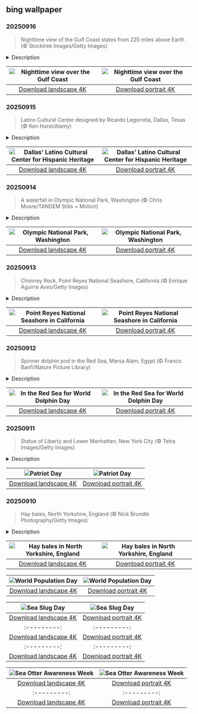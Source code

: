 ## bing wallpaper

### 20250916

> Nighttime view of the Gulf Coast states from 225 miles above Earth (© Stocktrek Images/Getty Images)

<details>
<summary>Description</summary>

> What do invisible gases, vintage hairspray, and satellites have in common? They all played a role in one of the greatest environmental comebacks in history. Seen from 225 miles above, the Gulf Coast glows like a constellation—clusters of light scattered across the dark. But what truly makes this view possible can't be seen: the ozone layer, silently shielding everything below from the sun's ultraviolet rays. By the 1980s, that shield was thinning fast—damaged by chemicals once used in refrigeration and aerosol products. The solution? A global pact. The Montreal Protocol, signed in 1987, led to a swift phase-out of ozone-depleting substances. Today, satellites show that the hole over Antarctica is shrinking. Scientists believe it could be fully healed by mid-century.
> 
> On September 16, we mark the International Day for the Preservation of the Ozone Layer—a celebration of science, global cooperation, and collective will. It's a reminder that no molecule is too small to have a massive impact. But it's proof, too, that with the right action, even invisible damage can be undone.
> 
> 

</details>

| ![Nighttime view over the Gulf Coast](https://cn.bing.com/th?id=OHR.OzoneEarth_EN-US9728527733_UHD.jpg&pid=hp&w=400&h=224&rs=1&c=4) | ![Nighttime view over the Gulf Coast](https://cn.bing.com/th?id=OHR.OzoneEarth_EN-US9728527733_1080x1920.jpg&pid=hp&w=155&h=315&rs=1&c=4) |
|:---------:|:---------:|
| [Download landscape 4K](https://cn.bing.com/th?id=OHR.OzoneEarth_EN-US9728527733_UHD.jpg) | [Download portrait 4K](https://cn.bing.com/th?id=OHR.OzoneEarth_EN-US9728527733_1080x1920.jpg) |

### 20250915

> Latino Cultural Center designed by Ricardo Legorreta, Dallas, Texas (© Ken Hurst/Alamy)

<details>
<summary>Description</summary>

> What's as colorful as the diversity and history of humankind? The Latino Cultural Center in Dallas, Texas. Its vibrant walls—seen in today's image—rise from a 27,000-square-foot foundation and celebrate Latino and Hispanic arts and culture. From September 15 to October 15, our country observes Hispanic Heritage Month, honoring the histories, cultures, and contributions of Americans with roots in Spain, Mexico, the Caribbean, and Central and South America.
> 
> One of the most dynamic places to experience this celebration is the Latino Cultural Center. Designed by renowned Mexican architect Ricardo Legorreta, the center is a bold landmark that blends modern design with traditional Mexican aesthetics. Since its opening in 2003, the venue has hosted over 300 events annually, including art exhibitions, theater performances, and community workshops. During Hispanic Heritage Month, it becomes a lively hub, showcasing local Latino artists, folkloric dance, and cultural storytelling. Notable exhibitions have featured artists including Celia Álvarez Muñoz, Judy Baca, Margaret Garcia, and Benito Huerta. Whether you're attending a performance or admiring its architecture, the Latino Cultural Center stands as a powerful tribute to the enduring influence of Hispanic culture in American life.
> 
> 

</details>

| ![Dallas' Latino Cultural Center for Hispanic Heritage](https://cn.bing.com/th?id=OHR.DallasLegorreta_EN-US9050675226_UHD.jpg&pid=hp&w=400&h=224&rs=1&c=4) | ![Dallas' Latino Cultural Center for Hispanic Heritage](https://cn.bing.com/th?id=OHR.DallasLegorreta_EN-US9050675226_1080x1920.jpg&pid=hp&w=155&h=315&rs=1&c=4) |
|:---------:|:---------:|
| [Download landscape 4K](https://cn.bing.com/th?id=OHR.DallasLegorreta_EN-US9050675226_UHD.jpg) | [Download portrait 4K](https://cn.bing.com/th?id=OHR.DallasLegorreta_EN-US9050675226_1080x1920.jpg) |

### 20250914

> A waterfall in Olympic National Park, Washington (© Chris Moore/TANDEM Stills + Motion)

<details>
<summary>Description</summary>

> Olympic National Park covers a rare mix of terrain—and that's part of its unique appeal. Alpine ridges, quiet forests, and one of the longest stretches of undeveloped coastline in the lower 48 all meet here. Spanning nearly 1,400 square miles in Washington State, this UNESCO World Heritage Site drew over 3.7 million visitors in 2024. Originally protected in 1909 as Mount Olympus National Monument by President Theodore Roosevelt, the area became a national park in 1938.
> 
> Rain isn't a problem here—it's the reason this moss-draped area exists. On the western edge of the park, the Hoh Rainforest receives about 140 inches of rain a year—over 11 feet—and it wears every drop proudly. Towering Sitka spruces, western red cedars, and coast Douglas firs line trails like the Hall of Mosses, while banana slugs, bobcats, and Olympic black bears call the forest home. The Hoh is one of the best-preserved temperate rainforests in the world. And if you're chasing waterfalls, Sol Duc Falls delivers—three streams plunging into a narrow, mossy gorge. Olympic is a solid reminder that the best hikes don't always come with clear skies.
> 
> 

</details>

| ![Olympic National Park, Washington](https://cn.bing.com/th?id=OHR.HohWaterfall_EN-US9003533736_UHD.jpg&pid=hp&w=400&h=224&rs=1&c=4) | ![Olympic National Park, Washington](https://cn.bing.com/th?id=OHR.HohWaterfall_EN-US9003533736_1080x1920.jpg&pid=hp&w=155&h=315&rs=1&c=4) |
|:---------:|:---------:|
| [Download landscape 4K](https://cn.bing.com/th?id=OHR.HohWaterfall_EN-US9003533736_UHD.jpg) | [Download portrait 4K](https://cn.bing.com/th?id=OHR.HohWaterfall_EN-US9003533736_1080x1920.jpg) |

### 20250913

> Chimney Rock, Point Reyes National Seashore, California (© Enrique Aguirre Aves/Getty Images)

<details>
<summary>Description</summary>

> It's not polished or curated—and that's exactly the point. Drive just over an hour north of San Francisco, and you'll reach Point Reyes National Seashore—a place where fog drifts slowly, tule elk roam freely, and time seems to pause. Established by Congress on this day in 1962, the park was set aside to protect this piece of coastline for public enjoyment and environmental conservation. It covers over 100 square miles and features an impressive array of landscapes, from coastal prairie and blustery headlands to sandy shores and Douglas fir woodlands.
> 
> At the park's eastern boundary, Chimney Rock—seen in today's image—extends into the Pacific Ocean with towering cliffs and sweeping sea views. Its trail is considered one of the best spots on the West Coast to witness the gray whale migration. In the winter months, nearby secluded beaches become a refuge for northern elephant seals, offering an opportunity for wildlife viewing. With over 490 species of birds, more than 80 types of mammals, and numerous rare plants, Point Reyes ranks among the most ecologically diverse places in the country. Over 150 miles of trails invite visitors to slow their pace and immerse themselves in the surroundings.
> 
> 

</details>

| ![Point Reyes National Seashore in California](https://cn.bing.com/th?id=OHR.PointReyesSeashore_EN-US8949381326_UHD.jpg&pid=hp&w=400&h=224&rs=1&c=4) | ![Point Reyes National Seashore in California](https://cn.bing.com/th?id=OHR.PointReyesSeashore_EN-US8949381326_1080x1920.jpg&pid=hp&w=155&h=315&rs=1&c=4) |
|:---------:|:---------:|
| [Download landscape 4K](https://cn.bing.com/th?id=OHR.PointReyesSeashore_EN-US8949381326_UHD.jpg) | [Download portrait 4K](https://cn.bing.com/th?id=OHR.PointReyesSeashore_EN-US8949381326_1080x1920.jpg) |

### 20250912

> Spinner dolphin pod in the Red Sea, Marsa Alam, Egypt (© Franco Banfi/Nature Picture Library)

<details>
<summary>Description</summary>

> With lifelong bonds, signature whistles, and echolocation, dolphins are more than just smart swimmers. First observed in 2022, World Dolphin Day shines a light on these intelligent marine mammals and the oceans they rely on. The day encourages people to learn about their behavior and the threats they face. Over 40 dolphin species swim our seas, from the Māui dolphin to the Irrawaddy dolphin. They're expert navigators, problem-solvers, and team players. Some even form superpods—temporary gatherings of hundreds or thousands of dolphins moving together offshore.
> 
> Off the coast of Marsa Alam in Egypt, pods of spinner dolphins glide through the warm waters of the Red Sea—as seen in today's image. True to their name, they can leap and spin in the air up to seven times in a single jump. Found in tropical waters across the Pacific, Indian, and Atlantic Oceans, they rest during the day in calm bays and hunt offshore at night. But their predictable routines have left them vulnerable to unregulated tourism. Some conservation zones now limit visitor access to allow dolphins to rest undisturbed. The hope? That these creatures continue their spins without interruption.
> 
> 

</details>

| ![In the Red Sea for World Dolphin Day](https://cn.bing.com/th?id=OHR.SpinnerDolphins_EN-US8860882818_UHD.jpg&pid=hp&w=400&h=224&rs=1&c=4) | ![In the Red Sea for World Dolphin Day](https://cn.bing.com/th?id=OHR.SpinnerDolphins_EN-US8860882818_1080x1920.jpg&pid=hp&w=155&h=315&rs=1&c=4) |
|:---------:|:---------:|
| [Download landscape 4K](https://cn.bing.com/th?id=OHR.SpinnerDolphins_EN-US8860882818_UHD.jpg) | [Download portrait 4K](https://cn.bing.com/th?id=OHR.SpinnerDolphins_EN-US8860882818_1080x1920.jpg) |

### 20250911

> Statue of Liberty and Lower Manhattan, New York City (© Tetra Images/Getty Images)

<details>
<summary>Description</summary>

> September 11, 2001, began like any other day—until history changed in an instant. Nearly 3,000 innocent lives were lost in the terrorist attacks on the World Trade Center, the Pentagon, and aboard United Airlines Flight 93. Today, on Patriot Day, we honor the fallen and the countless acts of courage that emerged in the face of tragedy, from firefighters and first responders to ordinary citizens who became heroes. At 8:46 AM Eastern Time—the moment the first plane struck the North Tower—Americans observe a moment of silence. Permanent memorials now stand at each of the three sites. Visiting one or volunteering in your community is a meaningful way to participate in the National Day of Service and honor those who continue to serve.
> 
> In Lower Manhattan, where the Twin Towers once stood, One World Trade Center rises as a symbol of resilience. Its height—1,776 feet—is a deliberate reference to the birth of American independence. In New York Harbor, the Statue of Liberty stands watch over the skyline both as a witness to tragedy and a guardian of hope.
> 
> 

</details>

| ![Patriot Day](https://cn.bing.com/th?id=OHR.LibertyManhattan_EN-US8781721086_UHD.jpg&pid=hp&w=400&h=224&rs=1&c=4) | ![Patriot Day](https://cn.bing.com/th?id=OHR.LibertyManhattan_EN-US8781721086_1080x1920.jpg&pid=hp&w=155&h=315&rs=1&c=4) |
|:---------:|:---------:|
| [Download landscape 4K](https://cn.bing.com/th?id=OHR.LibertyManhattan_EN-US8781721086_UHD.jpg) | [Download portrait 4K](https://cn.bing.com/th?id=OHR.LibertyManhattan_EN-US8781721086_1080x1920.jpg) |

### 20250910

> Hay bales, North Yorkshire, England (© Nick Brundle Photography/Getty Images)

<details>
<summary>Description</summary>

> 'Make hay while the sun shines' may sound like an old proverb, but in farming it's a practical truth. Hay baling plays a crucial role in agriculture worldwide. It involves cutting, drying, and packaging grasses to feed livestock during the colder months. The process depends heavily on the weather: the grass must be dry before it's baled, or it risks molding. Farmers must act quickly once a dry spell arrives, making it a seasonal race.
> 
> The practice of baling dates back centuries, evolving from horse-powered balers of the 1800s to today's high-powered machines that can wrap and eject bales in minutes. In North Yorkshire, England—where today's image was taken—the rolling lowlands and upland meadows create ideal conditions for growing and curing high-quality hay. With grazing livestock such as sheep and cattle making up around 40% of farm holdings, hay is a key feed resource supporting the region's rural economy. So, when you see golden fields dotted with neat, sunlit rolls, you're witnessing the result of careful timing and hard work. It's a tradition that remains as important today as ever.
> 
> 

</details>

| ![Hay bales in North Yorkshire, England](https://cn.bing.com/th?id=OHR.YorkshireHay_EN-US8523120193_UHD.jpg&pid=hp&w=400&h=224&rs=1&c=4) | ![Hay bales in North Yorkshire, England](https://cn.bing.com/th?id=OHR.YorkshireHay_EN-US8523120193_1080x1920.jpg&pid=hp&w=155&h=315&rs=1&c=4) |
|:---------:|:---------:|
| [Download landscape 4K](https://cn.bing.com/th?id=OHR.YorkshireHay_EN-US8523120193_UHD.jpg) | [Download portrait 4K](https://cn.bing.com/th?id=OHR.YorkshireHay_EN-US8523120193_1080x1920.jpg) |rrel_EN-US8185093853_1080x1920.jpg) |920.jpg) |for better planning and long-term thinking to ensure future generations can thrive on a planet with finite resources.
> 
> 

</details>

| ![World Population Day](https://cn.bing.com/th?id=OHR.TokyoSunrise_EN-US4269783992_UHD.jpg&pid=hp&w=400&h=224&rs=1&c=4) | ![World Population Day](https://cn.bing.com/th?id=OHR.TokyoSunrise_EN-US4269783992_1080x1920.jpg&pid=hp&w=155&h=315&rs=1&c=4) |
|:---------:|:---------:|
| [Download landscape 4K](https://cn.bing.com/th?id=OHR.TokyoSunrise_EN-US4269783992_UHD.jpg) | [Download portrait 4K](https://cn.bing.com/th?id=OHR.TokyoSunrise_EN-US4269783992_1080x1920.jpg) |56_1080x1920.jpg) |R.CuteChameleon_EN-US6483346105_1080x1920.jpg) |30_UHD.jpg) | [Download portrait 4K](https://cn.bing.com/th?id=OHR.SealRiver_EN-US6267835630_1080x1920.jpg) |e a more fitting name. Someone call Terry.
> 
> 

</details>

| ![Sea Slug Day](https://cn.bing.com/th?id=OHR.SeaAngel_EN-US5531672696_UHD.jpg&pid=hp&w=400&h=224&rs=1&c=4) | ![Sea Slug Day](https://cn.bing.com/th?id=OHR.SeaAngel_EN-US5531672696_1080x1920.jpg&pid=hp&w=155&h=315&rs=1&c=4) |
|:---------:|:---------:|
| [Download landscape 4K](https://cn.bing.com/th?id=OHR.SeaAngel_EN-US5531672696_UHD.jpg) | [Download portrait 4K](https://cn.bing.com/th?id=OHR.SeaAngel_EN-US5531672696_1080x1920.jpg) |OHR.DarkSkyAcadia_EN-US6966527964_1080x1920.jpg) |.bing.com/th?id=OHR.GoldenJellyfish_EN-US6743816471_1080x1920.jpg&pid=hp&w=155&h=315&rs=1&c=4) |
|:---------:|:---------:|
| [Download landscape 4K](https://cn.bing.com/th?id=OHR.GoldenJellyfish_EN-US6743816471_UHD.jpg) | [Download portrait 4K](https://cn.bing.com/th?id=OHR.GoldenJellyfish_EN-US6743816471_1080x1920.jpg) |ng.com/th?id=OHR.LastDollarRoad_EN-US7923638318_UHD.jpg&pid=hp&w=400&h=224&rs=1&c=4) | ![First day of autumn](https://cn.bing.com/th?id=OHR.LastDollarRoad_EN-US7923638318_1080x1920.jpg&pid=hp&w=155&h=315&rs=1&c=4) |
|:---------:|:---------:|
| [Download landscape 4K](https://cn.bing.com/th?id=OHR.LastDollarRoad_EN-US7923638318_UHD.jpg) | [Download portrait 4K](https://cn.bing.com/th?id=OHR.LastDollarRoad_EN-US7923638318_1080x1920.jpg) |ppers who hunted otters to near extinction before they were protected by law. Although sea otter populations have rebounded, they are still considered endangered. Otters live along the Pacific Coast of North America, from California up to Alaska. Although they can walk on land, they almost never find the need or desire to, even when it's nap time. When they're ready for a snooze, they'll raft up, wrap themselves in a strand of kelp to keep them from drifting away, and recline on the world's biggest waterbed.

</details>

| ![Sea Otter Awareness Week](https://cn.bing.com/th?id=OHR.SitkaOtters_EN-US7714053956_UHD.jpg&pid=hp&w=400&h=224&rs=1&c=4) | ![Sea Otter Awareness Week](https://cn.bing.com/th?id=OHR.SitkaOtters_EN-US7714053956_1080x1920.jpg&pid=hp&w=155&h=315&rs=1&c=4) |
|:---------:|:---------:|
| [Download landscape 4K](https://cn.bing.com/th?id=OHR.SitkaOtters_EN-US7714053956_UHD.jpg) | [Download portrait 4K](https://cn.bing.com/th?id=OHR.SitkaOtters_EN-US7714053956_1080x1920.jpg) |oo_EN-US7569665443_UHD.jpg&pid=hp&w=400&h=224&rs=1&c=4) | ![World Bamboo Day](https://cn.bing.com/th?id=OHR.ArashiyamaBamboo_EN-US7569665443_1080x1920.jpg&pid=hp&w=155&h=315&rs=1&c=4) |
|:---------:|:---------:|
| [Download landscape 4K](https://cn.bing.com/th?id=OHR.ArashiyamaBamboo_EN-US7569665443_UHD.jpg) | [Download portrait 4K](https://cn.bing.com/th?id=OHR.ArashiyamaBamboo_EN-US7569665443_1080x1920.jpg) |